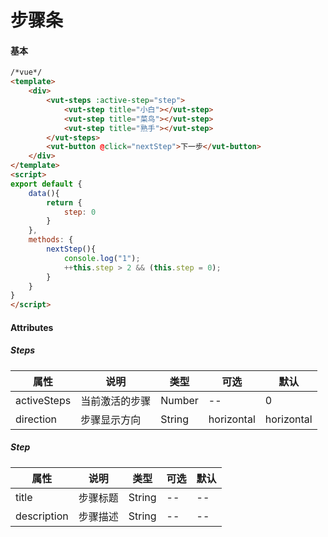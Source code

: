 # 步骤条

#### 基本

```html
/*vue*/
<template>
	<div>
		<vut-steps :active-step="step">
			<vut-step title="小白"></vut-step>
			<vut-step title="菜鸟"></vut-step>
			<vut-step title="熟手"></vut-step>
		</vut-steps>
		<vut-button @click="nextStep">下一步</vut-button>
	</div>
</template>
<script>
export default {
    data(){
        return {
            step: 0
        }
    },
    methods: {
        nextStep(){
			console.log("1");
            ++this.step > 2 && (this.step = 0);
        }
    }
}
</script>
```


#### Attributes

##### Steps
属性 |说明| 类型|  可选| 默认
--- | --------------|------|--------|----------
activeSteps | 当前激活的步骤 | Number | -- | 0
direction | 步骤显示方向 | String | horizontal | horizontal

##### Step
属性 |说明| 类型|  可选| 默认
--- | --------------|------|--------|----------
title | 步骤标题 | String | -- | --
description | 步骤描述 | String | -- | --